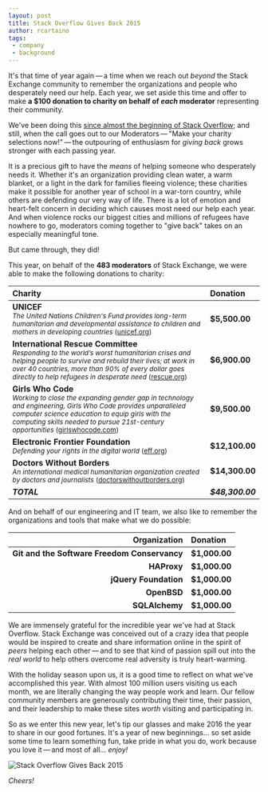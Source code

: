 ```yaml
---
layout: post
title: Stack Overflow Gives Back 2015
author: rcartaino
tags:
 - company
 - background
---
```


It's that time of year again&thinsp;&mdash;&thinsp;a time when we reach out *beyond* the Stack Exchange community to remember the organizations and people who desperately need our help. Each year, we set aside this time and offer to make **a $100 donation to charity on behalf of *each* moderator** representing their community.

We've been doing this [since almost the beginning of Stack Overflow](https://www.google.com/?gws_rd=ssl#q=site:blog.stackoverflow.com+stack+%22gives+back%22); and still, when the call goes out to our Moderators&thinsp;&mdash;&thinsp;"Make your charity selections now!"&thinsp;&mdash;&thinsp;the outpouring of enthusiasm for *giving back* grows stronger with each passing year.

It is a precious gift to have the *means* of helping someone who desperately needs it. Whether it's an organization providing clean water, a warm blanket, or a light in the dark for families fleeing violence; these charities make it possible for another year of school in a war-torn country, while others are defending our very way of life. There is a lot of emotion and heart-felt concern in deciding which causes most need our help each year. And when violence rocks our biggest cities and millions of refugees have nowhere to go, moderators coming together to "give back" takes on an especially meaningful tone.

But came through, they did!

This year, on behalf of the **483 moderators** of Stack Exchange, we were able to make the following donations to charity:

| Charity | Donation |
|:-------------|:-------------|
| **UNICEF** <br /> <sub>*The United Nations Children's Fund provides long-term humanitarian and developmental assistance to children and mothers in developing countries* ([unicef.org](http://unicef.org))</sub> | **$5,500.00** |
| **International Rescue Committee** <br /> <sub>*Responding to the world’s worst humanitarian crises and helping people to survive and rebuild their lives; at work in over 40 countries, more than 90% of every dollar goes directly to help refugees in desperate need* ([rescue.org](http://rescue.org))</sub> | **$6,900.00** |
| **Girls Who Code** <br /> <sub>*Working to close the expanding gender gap in technology and engineering, Girls Who Code provides unparalleled computer science education to equip girls with the computing skills needed to pursue 21st-century opportunities* ([girlswhocode.com](http://girlswhocode.com))</sub> | **$9,500.00** |
| **Electronic Frontier Foundation** <br /><sub>*Defending your rights in the digital world* ([eff.org](http://eff.org))</sub> | **$12,100.00** |
| **Doctors Without Borders** <br /> <sub>*An international medical humanitarian organization created by doctors and journalists* ([doctorswithoutborders.org](http://doctorswithoutborders.org))</sub> | **$14,300.00** |
| ***TOTAL*** | ***$48,300.00*** |

And on behalf of our engineering and IT team, we also like to remember the organizations and tools that make what we do possible:

| Organization | Donation |
| ----------------------------------:|:-----------|
| **Git and the Software Freedom Conservancy** | **$1,000.00**   |
| **HAProxy**                                                   | **$1,000.00**   |
| **jQuery Foundation**                                     | **$1,000.00**   |
| **OpenBSD**                                                  | **$1,000.00**   |
| **SQLAlchemy**                                              | **$1,000.00**   |

We are immensely grateful for the incredible year we've had at Stack Overflow. Stack Exchange was conceived out of a crazy idea that people would be inspired to create and share information online in the spirit of *peers* helping each other&thinsp;&mdash;&thinsp;and to see that kind of passion spill out into the *real world* to help others overcome real adversity is truly heart-warming.

With the holiday season upon us, it is a good time to reflect on what we've accomplished this year. With almost 100 million users visiting us each month, we are literally changing the way people work and learn. Our fellow community members are generously contributing their time, their passion, and their leadership to make these sites *worth* visiting and participating in.

So as we enter this new year, let's tip our glasses and make 2016 the year to share in our good fortunes. It's a year of new beginnings&hellip; so set aside some time to learn something fun, take pride in what you do, work because you love it&thinsp;&mdash;&thinsp;and most of all&hellip; *enjoy!*

![Stack Overflow Gives Back 2015](https://i.stack.imgur.com/AztJ6.png)

*Cheers!*